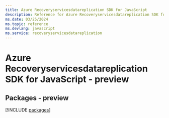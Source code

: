 ```yaml
---
title: Azure Recoveryservicesdatareplication SDK for JavaScript
description: Reference for Azure Recoveryservicesdatareplication SDK for JavaScript
ms.date: 03/25/2024
ms.topic: reference
ms.devlang: javascript
ms.service: recoveryservicesdatareplication
---
```

# Azure Recoveryservicesdatareplication SDK for JavaScript - preview
## Packages - preview
[!INCLUDE [packages](recoveryservicesdatareplication-index.md)]